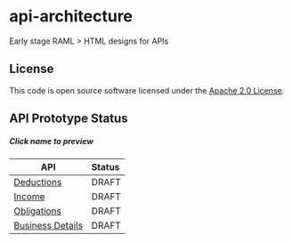 
# api-architecture

Early stage RAML > HTML designs for APIs

## License

This code is open source software licensed under the [Apache 2.0 License]("http://www.apache.org/licenses/LICENSE-2.0.html").

## API Prototype Status

##### Click name to preview 

| API              | Status |
|------------------|:-------|
| [Deductions](https://htmlpreview.github.io/?https://github.com/hmrc/api-architecture/blob/master/deductions/deductions.html)       | DRAFT  |
| [Income](https://htmlpreview.github.io/?https://github.com/hmrc/api-architecture/blob/master/income/income.html)       | DRAFT  |
| [Obligations](https://htmlpreview.github.io/?https://github.com/hmrc/api-architecture/blob/master/obligations/obligations.html)      | DRAFT  |
| [Business Details](https://htmlpreview.github.io/?https://github.com/hmrc/api-architecture/blob/master/business-details/business-details.html) | DRAFT  |
